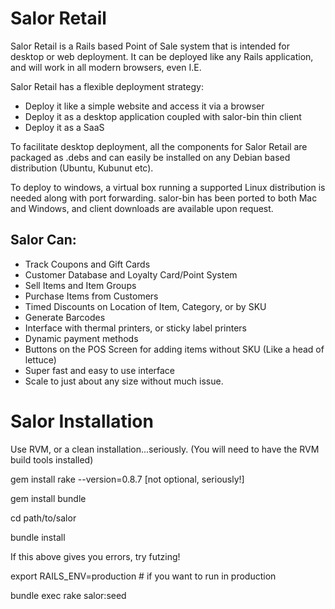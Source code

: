 # Salor Retail

Salor Retail is a Rails based Point of Sale system that is intended for
desktop or web deployment. It can be deployed like any Rails application,
and will work in all modern browsers, even I.E.

Salor Retail has a flexible deployment strategy:

* Deploy it like a simple website and access it via a browser
* Deploy it as a desktop application coupled with salor-bin thin client
* Deploy it as a SaaS

To facilitate desktop deployment, all the components for Salor Retail are packaged
as .debs and can easily be installed on any Debian based distribution (Ubuntu, Kubunut etc).

To deploy to windows, a virtual box running a supported Linux distribution is needed
along with port forwarding. salor-bin has been ported to both Mac and Windows, and client
downloads are available upon request.



## Salor Can:

* Track Coupons and Gift Cards
* Customer Database and Loyalty Card/Point System
* Sell Items and Item Groups
* Purchase Items from Customers
* Timed Discounts on Location of Item, Category, or by SKU
* Generate Barcodes
* Interface with thermal printers, or sticky label printers
* Dynamic payment methods
* Buttons on the POS Screen for adding items without SKU (Like a head of lettuce)
* Super fast and easy to use interface
* Scale to just about any size without much issue.

# Salor Installation

Use RVM, or a clean installation...seriously. (You will need to have the RVM build tools installed)

gem install rake --version=0.8.7 [not optional, seriously!]

gem install bundle

cd path/to/salor

bundle install

If this above gives you errors, try futzing!

export RAILS_ENV=production # if you want to run in production

bundle exec rake salor:seed
